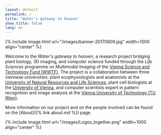 ```yaml
---
layout: default
permalink: /
title: "Water's gateway to heaven"
show_title: false
lang: en
---
```



{% include image.html url="/images/banner-20170609.jpg" width=1000 align="center" %}

Welcome to the *Water's gateway to heaven*, a research project bridging plant biology, 3D imaging, and computer science funded through the *Life Sciences* programme on *Multimodal Imaging* of the [Vienna Science and Technology Fund (WWTF)](https://wwtf.at/index.php?lang=EN). The project is a collaboration between three viennese universities: plant ecophysiologists and anatomists at the [University of Natural Resources and Life Sciences](https://boku.ac.at/en/dib/institut-fuer-botanik-botany), plant cell biologists at the [University of Vienna](https://mosys.univie.ac.at/), and computer scientists expert in pattern recognition and image analysis at the [Vienna University of Technology (TU Wien)](https://www.prip.tuwien.ac.at).

More information on our project and on the people involved can be found on the [About]({% link about.md %}) page.

{% include image.html url="/images/Logos_together.png" width=1000 align="center" %}


<!-- ## Upcoming conference -->

<!-- ## Recent posts

<nav>
	<ul>
	{% for post in site.posts limit:5 %}
	  {% include postlink.html %}
	{% endfor %}
	</ul>
</nav> -->
